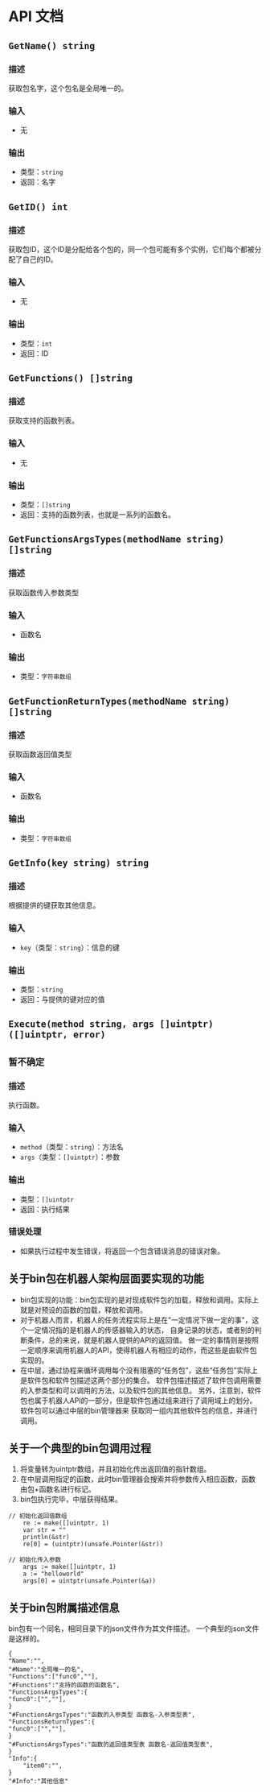 # API 文档

## `GetName() string`

### 描述
获取包名字，这个包名是全局唯一的。

### 输入
- 无

### 输出
- 类型：`string`
- 返回：名字

## `GetID() int`

### 描述
获取包ID，这个ID是分配给各个包的，同一个包可能有多个实例，它们每个都被分配了自己的ID。

### 输入
- 无

### 输出
- 类型：`int`
- 返回：ID

## `GetFunctions() []string`

### 描述
获取支持的函数列表。

### 输入
- 无

### 输出
- 类型：`[]string`
- 返回：支持的函数列表，也就是一系列的函数名。

## `GetFunctionsArgsTypes(methodName string) []string`

### 描述
获取函数传入参数类型

### 输入
- 函数名

### 输出
- 类型：`字符串数组`

## `GetFunctionReturnTypes(methodName string) []string`

### 描述
获取函数返回值类型

### 输入
- 函数名

### 输出
- 类型：`字符串数组`

## `GetInfo(key string) string`

### 描述
根据提供的键获取其他信息。

### 输入
- `key`（类型：`string`）：信息的键

### 输出
- 类型：`string`
- 返回：与提供的键对应的值

## `Execute(method string, args []uintptr) ([]uintptr, error)`
## `暂不确定`
### 描述
执行函数。

### 输入
- `method`（类型：`string`）：方法名
- `args`（类型：`[]uintptr`）：参数

### 输出
- 类型：`[]uintptr`
- 返回：执行结果

### 错误处理
- 如果执行过程中发生错误，将返回一个包含错误消息的错误对象。

## 关于bin包在机器人架构层面要实现的功能
- bin包实现的功能：bin包实现的是对现成软件包的加载，释放和调用。实际上就是对预设的函数的加载，释放和调用。
- 对于机器人而言，机器人的任务流程实际上是在"一定情况下做一定的事"，这个一定情况指的是机器人的传感器输入的状态，
自身记录的状态，或者别的判断条件，总的来说，就是机器人提供的API的返回值。
做一定的事情则是按照一定顺序来调用机器人的API，使得机器人有相应的动作，而这些是由软件包实现的。
- 在中层，通过协程来循环调用每个没有阻塞的“任务包”，这些“任务包”实际上是软件包和软件包描述这两个部分的集合。
软件包描述描述了软件包调用需要的入参类型和可以调用的方法，以及软件包的其他信息。
另外，注意到，软件包也属于机器人API的一部分，但是软件包通过组来进行了调用域上的划分。软件包可以通过中层的bin管理器来
获取同一组内其他软件包的信息，并进行调用。

## 关于一个典型的bin包调用过程
1. 将变量转为uintptr数组，并且初始化传出返回值的指针数组。
2. 在中层调用指定的函数，此时bin管理器会搜索并将参数传入相应函数，函数由包+函数名进行标记。
3. bin包执行完毕，中层获得结果。
```
// 初始化返回值数组
    re := make([]uintptr, 1)
	var str = ""
	println(&str)
	re[0] = (uintptr)(unsafe.Pointer(&str))
	
// 初始化传入参数
	args := make([]uintptr, 1)
	a := "helloworld"
	args[0] = uintptr(unsafe.Pointer(&a))
```
## 关于bin包附属描述信息
bin包有一个同名，相同目录下的json文件作为其文件描述。
一个典型的json文件是这样的。
```
{
"Name":"",
"#Name":"全局唯一的名",
"Functions":["func0",""],
"#Functions":"支持的函数的函数名",
"FunctionsArgsTypes":{
"func0":["",""],
}
"#FunctionsArgsTypes":"函数的入参类型 函数名-入参类型表",
"FunctionsReturnTypes":{
"func0":["",""],
}
"#FunctionsArgsTypes":"函数的返回值类型表 函数名-返回值类型表",
}
"Info":{
    "item0":"",
}
"#Info":"其他信息"
```